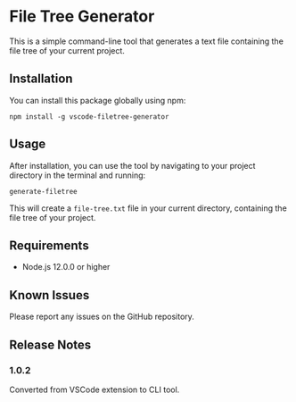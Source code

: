 # File Tree Generator

This is a simple command-line tool that generates a text file containing the file tree of your current project.

## Installation

You can install this package globally using npm:

```
npm install -g vscode-filetree-generator
```

## Usage

After installation, you can use the tool by navigating to your project directory in the terminal and running:

```
generate-filetree
```

This will create a `file-tree.txt` file in your current directory, containing the file tree of your project.

## Requirements

- Node.js 12.0.0 or higher

## Known Issues

Please report any issues on the GitHub repository.

## Release Notes

### 1.0.2

Converted from VSCode extension to CLI tool.